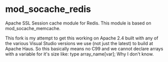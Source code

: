 mod_socache_redis
=============
Apache SSL Session cache module for Redis. 
This module is based on mod_socache_memcache.

This fork is my attempt to get this working on Apache 2.4 built with any of the
various Visual Studio versions we use (not just the latest) to build at Apache 
Haus. So this basically means no C99 and we cannot declare arrays with a 
variable for it's size like: type array_name[var]; Why I don't know.